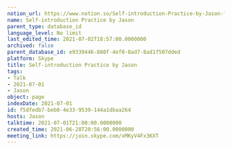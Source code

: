 ```yaml
---
notion_url: https://www.notion.so/Self-introduction-Practice-by-Jason-f5dfedb7beb84e339539144a1dbaa264
name: Self-introduction Practice by Jason
parent_type: database_id
language_level: No limit
last_edited_time: 2021-07-02T18:57:00.0000000
archived: false
parent_database_id: e9339446-880f-4ef0-8ad7-8ad1f507dded
platform: Skype
title: Self-introduction Practice by Jason
tags:
- Talk
- 2021-07-01
- Jason
object: page
indexDate: 2021-07-01
id: f5dfedb7-beb8-4e33-9539-144a1dbaa264
hosts: Jason
talktime: 2021-07-01T21:00:00.0000000
created_time: 2021-06-28T20:56:00.0000000
meeting_link: https://join.skype.com/xMKyV4Fx3KXT
---
```







